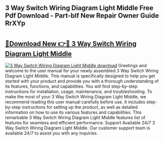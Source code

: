 ## 3 Way Switch Wiring Diagram Light Middle Free Pdf Download - Part-bIf New Repair Owner Guide RrXYp

# <h2><a href="http://dflq1g9.blite.top/?on=3+Way+Switch+Wiring+Diagram+Light+Middle">🔗Download New 👉🔴 3 Way Switch Wiring Diagram Light Middle</a></h2>

[![3 Way Switch Wiring Diagram Light Middle download](https://i.imgur.com/lujVjoI.png)](http://dflq1g9.blite.top/?on=3+Way+Switch+Wiring+Diagram+Light+Middle)
Greetings and welcome to the user manual for your newly assembled 3 Way Switch Wiring Diagram Light Middle. This manual is specifically designed to help you get started with your product and provide you with a thorough understanding of its features, functions, and capabilities. You will find step-by-step instructions for installation, usage, maintenance, and troubleshooting. To make the most of your 3 Way Switch Wiring Diagram Light Middle, we recommend reading this user manual carefully before use. It includes step-by-step instructions for setting up the product, as well as detailed information on how to use its various features and capabilities. This remarkable 3 Way Switch Wiring Diagram Light Middle features list of features for seamless and efficient performance. Support Available 24/7 3 Way Switch Wiring Diagram Light Middle. Our customer support team is available 24/7 to assist you with any inquiries.
